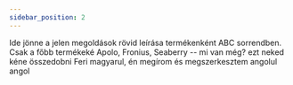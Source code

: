 ```yaml
---
sidebar_position: 2
---
```


Ide jönne a jelen megoldások rövid leírása termékenként ABC sorrendben. Csak a főbb termékeké Apolo, Fronius, Seaberry -- mi van még? 
ezt neked kéne összedobni Feri magyarul, én megírom és megszerkesztem angolul angol